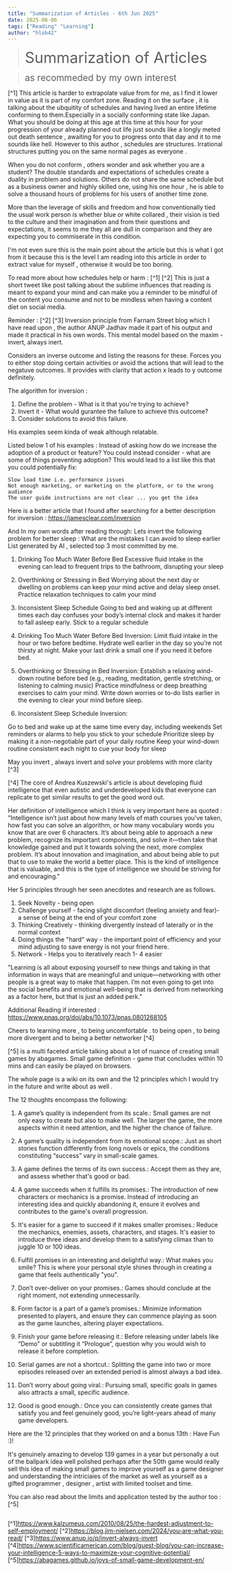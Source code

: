 ```yaml
---
title: "Summarization of Articles - 6th Jun 2025"
date: 2025-06-06
tags: ["Reading" "Learning"]
author: "hloh42"
---
```



><span style="font-size:2.5em;">Summarization of Articles</span>

><span style="font-size:1.5em;">as recommeded by my own interest</span>

[^1] This article is harder to extrapolate value from for me, as I find it lower in value as it is part of my comfort zone. Reading it on the surface , it is talking about the ubquitity of schedules and having lived an entire lifetime conforming to them.Especially in a socially conforming state like Japan. What you should be doing at this age at this time at this hour for your progression of your already planned out life just sounds like a longly meted out death sentence , awaiting for you to progress onto that day and it to me sounds like hell. However to this author , schedules are structures. Irrational structures putting you on the same normal pages as everyone . 

When you do not conform , others wonder and ask whether you are a student?
The double standards and expectations of schedules create a duality in problem and solutions.
Others do not share the same schedule but as a business owner and highly skilled one, using his one hour , he is able to solve a thousand hours of problems for his users of another time zone. 

More than the leverage of skills and freedom and how conventionally tied the usual work person is whether blue or white collared , their vision is tied to the culture and their imagination and from their questions and expectations, it seems to me they all are dull in comparison and they are expecting you to commiserate in this condition.

I'm not even sure this is the main point about the article but this is what I got from it because this is the level I am reading into this article in order to extract value for myself , otherwise it would be too boring.

To read more about how schedules help or harm : [^1]
[^2] This is just a short tweet like post talking about the sublime influences that reading is meant to expand your mind and can make you a reminder to be mindful of the content you consume and not to be mindless when having a content diet on social media.

Reminder : [^2]
[^3] Inversion principle from Farnam Street blog which I have read upon , the author  ANUP Jadhav made it part of his output and made it practical in his own words. This mental model based on the maxim - invert, always inert. 

Considers an inverse outcome and listing the reasons for these.
Forces you to either stop doing certain activities or avoid the actions that will lead to the negatuve outcomes.
It provides with clarity that action x leads to y outcome definitely.

The algorithm for inversion : 
1. Define the problem - What is it that you're trying to achieve?
2. Invert it - What would gurantee the failure to achieve this outcome?
3. Consider solutions to avoid this failure.

His examples seem kinda of weak although relatable.

Listed below 1 of his examples : 
Instead of asking how do we increase the adoption of a product or feature? You could instead consider - what are some of things preventing adoption? This would lead to a list like this that you could potentially fix:

    Slow load time i.e. performance issues
    Not enough marketing, or marketing on the platform, or to the wrong audience
    The user guide instructions are not clear ... you get the idea

Here is a better article that I found after searching for a better description for inversion : 
https://jamesclear.com/inversion

And In my own words after reading through: 
Lets invert the following problem for better sleep :
What are the mistakes I can avoid to sleep earlier 
List generated by AI , selected top 3 most committed by me.
1. Drinking Too Much Water Before Bed
Excessive fluid intake in the evening can lead to frequent trips to the bathroom, disrupting your sleep
2. Overthinking or Stressing in Bed
Worrying about the next day or dwelling on problems can keep your mind active and delay sleep onset. Practice relaxation techniques to calm your mind
3. Inconsistent Sleep Schedule
Going to bed and waking up at different times each day confuses your body’s internal clock and makes it harder to fall asleep early. Stick to a regular schedule

1. Drinking Too Much Water Before Bed
Inversion:
Limit fluid intake in the hour or two before bedtime.
Hydrate well earlier in the day so you’re not thirsty at night.
Make your last drink a small one if you need it before bed.

2. Overthinking or Stressing in Bed
Inversion:
Establish a relaxing wind-down routine before bed (e.g., reading, meditation, gentle stretching, or listening to calming music)
Practice mindfulness or deep breathing exercises to calm your mind.
Write down worries or to-do lists earlier in the evening to clear your mind before sleep.

3. Inconsistent Sleep Schedule
Inversion:

Go to bed and wake up at the same time every day, including weekends
Set reminders or alarms to help you stick to your schedule
Prioritize sleep by making it a non-negotiable part of your daily routine
Keep your wind-down routine consistent each night to cue your body for sleep

May you invert , always invert and solve your problems with more clarity [^3]

[^4] The core of Andrea Kuszewski's article is about developing fluid intelligence that even autistic and underdeveloped kids that everyone can replicate to get similar results to get the good word out.

Her definition of intelligence which I think is very important here as quoted : "Intelligence isn’t just about how many levels of math courses you’ve taken, how fast you can solve an algorithm, or how many vocabulary words you know that are over 6 characters. It’s about being able to approach a new problem, recognize its important components, and solve it—then take that knowledge gained and put it towards solving the next, more complex problem. It’s about innovation and imagination, and about being able to put that to use to make the world a better place. This is the kind of intelligence that is valuable, and this is the type of intelligence we should be striving for and encouraging."

Her 5 principles through her seen anecdotes and research are as follows.
1. Seek Novelty - being open
2. Challenge yourself - facing slight discomfort (feeling anxiety and fear)- a sense of being at the end of your comfort zone
3. Thinking Creatively - thinking divergently instead of laterally or in the normal context
4. Doing things the "hard" way - the important point of efficiency and your mind adjusting to save energy is not your friend here.
5. Network - Helps you to iteratively reach 1- 4 easier 

"Learning is all about exposing yourself to new things and taking in that information in ways that are meaningful and unique—networking with other people is a great way to make that happen. I’m not even going to get into the social benefits and emotional well-being that is derived from networking as a factor here, but that is just an added perk."

Additional Reading if interested : https://www.pnas.org/doi/abs/10.1073/pnas.0801268105

Cheers to learning more , to being uncomfortable . to being open , to being more divergent and to being a better networker [^4]

[^5] is a multi faceted article talking about a lot of nuance of creating small games by abagames. 
Small game definition  - game that concludes within 10 mins and can easily be played on browsers.

The whole page is a wiki on its own and the 12 principles which I would try in the future and write about as well .

The 12 thoughts encompass the following:

1.    A game’s quality is independent from its scale.: Small games are not only easy to create but also to make well. The larger the game, the more aspects within it need attention, and the higher the chance of failure.

2.    A game’s quality is independent from its emotional scope.: Just as short stories function differently from long novels or epics, the conditions constituting “success” vary in small-scale games.

3.   A game defines the terms of its own success.: Accept them as they are, and assess whether that's good or bad.

4.    A game succeeds when it fulfills its promises.: The introduction of new characters or mechanics is a promise. Instead of introducing an interesting idea and quickly abandoning it, ensure it evolves and contributes to the game's overall progression.

5.    It's easier for a game to succeed if it makes smaller promises.: Reduce the mechanics, enemies, assets, characters, and stages. It's easier to introduce three ideas and develop them to a satisfying climax than to juggle 10 or 100 ideas.

6.   Fulfill promises in an interesting and delightful way.: What makes you smile? This is where your personal style shines through in creating a game that feels authentically "you".

7.    Don’t over-deliver on your promises.: Games should conclude at the right moment, not extending unnecessarily.

8.    Form factor is a part of a game’s promises.: Minimize information presented to players, and ensure they can commence playing as soon as the game launches, altering player expectations.

9.    Finish your game before releasing it.: Before releasing under labels like “Demo” or subtitling it “Prologue”, question why you would wish to release it before completion.

10.    Serial games are not a shortcut.: Splitting the game into two or more episodes released over an extended period is almost always a bad idea.

11.    Don’t worry about going viral.: Pursuing small, specific goals in games also attracts a small, specific audience.

12.    Good is good enough.: Once you can consistently create games that satisfy you and feel genuinely good, you’re light-years ahead of many game developers.


Here are the 12 principles that they worked on and a bonus 13th : Have Fun :)!

It's genuinely amazing to develop 139 games in a year but personally a out of the ballpark idea well polished perhaps after the 50th game would really sell this idea of making small games to improve yourself as a game designer and understanding the intriciaies of the market as well as yourself as a gifted programmer , designer , artist with limited toolset and time. 

You can also read about the limits and application tested by the author too : [^5]
>> 

```c 

```

[^1]https://www.kalzumeus.com/2010/08/25/the-hardest-adjustment-to-self-employment/
[^2]https://blog.jim-nielsen.com/2024/you-are-what-you-read/
[^3]https://www.anup.io/p/invert-always-invert
[^4]https://www.scientificamerican.com/blog/guest-blog/you-can-increase-your-intelligence-5-ways-to-maximize-your-cognitive-potential/
[^5]https://abagames.github.io/joys-of-small-game-development-en/


